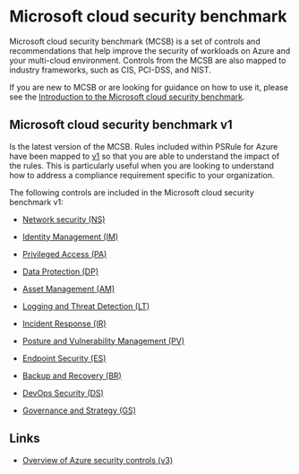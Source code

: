 # Microsoft cloud security benchmark

Microsoft cloud security benchmark (MCSB) is a set of controls and recommendations that help improve the security of
workloads on Azure and your multi-cloud environment.
Controls from the MCSB are also mapped to industry frameworks, such as CIS, PCI-DSS, and NIST.

If you are new to MCSB or are looking for guidance on how to use it,
please see the [Introduction to the Microsoft cloud security benchmark][1].

  [1]: https://docs.microsoft.com/security/benchmark/azure/introduction

## Microsoft cloud security benchmark v1

Is the latest version of the MCSB.
Rules included within PSRule for Azure have been mapped to [v1][2] so that you are able to understand the impact of the rules.
This is particularly useful when you are looking to understand how to address a compliance requirement specific to your organization.

The following controls are included in the Microsoft cloud security benchmark v1:

- [Network security (NS)][3]
- [Identity Management (IM)][4]
- [Privileged Access (PA)][5]
- [Data Protection (DP)][6]
- [Asset Management (AM)][7]
- [Logging and Threat Detection (LT)][8]
- [Incident Response (IR)][9]
- [Posture and Vulnerability Management (PV)][10]
- [Endpoint Security (ES)][11]
- [Backup and Recovery (BR)][12]
- [DevOps Security (DS)][13]
- [Governance and Strategy (GS)][14]

  [2]: https://docs.microsoft.com/security/benchmark/azure/overview
  [3]: https://learn.microsoft.com/security/benchmark/azure/mcsb-network-security
  [4]: https://learn.microsoft.com/security/benchmark/azure/mcsb-identity-management
  [5]: https://learn.microsoft.com/security/benchmark/azure/mcsb-privileged-access
  [6]: https://learn.microsoft.com/security/benchmark/azure/mcsb-data-protection
  [7]: https://learn.microsoft.com/security/benchmark/azure/mcsb-asset-management
  [8]: https://learn.microsoft.com/security/benchmark/azure/mcsb-logging-threat-detection
  [9]: https://learn.microsoft.com/security/benchmark/azure/mcsb-incident-response
  [10]: https://learn.microsoft.com/security/benchmark/azure/mcsb-posture-vulnerability-management
  [11]: https://learn.microsoft.com/security/benchmark/azure/mcsb-endpoint-security
  [12]: https://learn.microsoft.com/security/benchmark/azure/mcsb-backup-recovery
  [13]: https://learn.microsoft.com/security/benchmark/azure/mcsb-devops-security
  [14]: https://learn.microsoft.com/security/benchmark/azure/mcsb-governance-strategy

<!-- ### Using the ASB v3 baseline with PSRule

:octicons-milestone-24: v1.nn.0

To start using the ASB v3 baseline with PSRule configure the baseline parameter to use `Azure.SecurityBenchmark.v3`.

!!! Note
    It's important to note that the ASB v3 baseline is reduced set of rules.
    Not all rules for the Well-Architected Framework are included in ASB v3. -->

## Links

- [Overview of Azure security controls (v3)][2]
